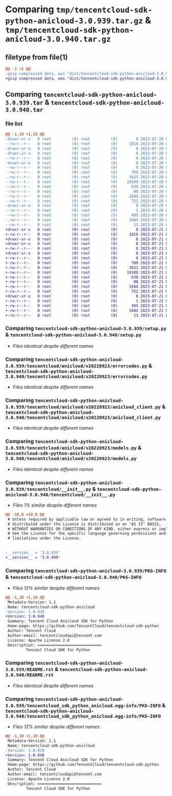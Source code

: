 # Comparing `tmp/tencentcloud-sdk-python-anicloud-3.0.939.tar.gz` & `tmp/tencentcloud-sdk-python-anicloud-3.0.940.tar.gz`

## filetype from file(1)

```diff
@@ -1 +1 @@
-gzip compressed data, was "dist/tencentcloud-sdk-python-anicloud-3.0.939.tar", last modified: Thu Jul 20 00:16:54 2023, max compression
+gzip compressed data, was "dist/tencentcloud-sdk-python-anicloud-3.0.940.tar", last modified: Fri Jul 21 00:21:41 2023, max compression
```

## Comparing `tencentcloud-sdk-python-anicloud-3.0.939.tar` & `tencentcloud-sdk-python-anicloud-3.0.940.tar`

### file list

```diff
@@ -1,19 +1,19 @@
-drwxr-xr-x   0 root         (0) root         (0)        0 2023-07-20 00:16:54.000000 tencentcloud-sdk-python-anicloud-3.0.939/
--rw-r--r--   0 root         (0) root         (0)     1016 2023-07-20 00:16:54.000000 tencentcloud-sdk-python-anicloud-3.0.939/setup.py
-drwxr-xr-x   0 root         (0) root         (0)        0 2023-07-20 00:16:54.000000 tencentcloud-sdk-python-anicloud-3.0.939/tencentcloud/
-drwxr-xr-x   0 root         (0) root         (0)        0 2023-07-20 00:16:54.000000 tencentcloud-sdk-python-anicloud-3.0.939/tencentcloud/anicloud/
--rw-r--r--   0 root         (0) root         (0)        0 2023-07-20 00:16:54.000000 tencentcloud-sdk-python-anicloud-3.0.939/tencentcloud/anicloud/__init__.py
-drwxr-xr-x   0 root         (0) root         (0)        0 2023-07-20 00:16:54.000000 tencentcloud-sdk-python-anicloud-3.0.939/tencentcloud/anicloud/v20220923/
--rw-r--r--   0 root         (0) root         (0)        0 2023-07-20 00:16:54.000000 tencentcloud-sdk-python-anicloud-3.0.939/tencentcloud/anicloud/v20220923/__init__.py
--rw-r--r--   0 root         (0) root         (0)      709 2023-07-20 00:16:54.000000 tencentcloud-sdk-python-anicloud-3.0.939/tencentcloud/anicloud/v20220923/errorcodes.py
--rw-r--r--   0 root         (0) root         (0)     3623 2023-07-20 00:16:54.000000 tencentcloud-sdk-python-anicloud-3.0.939/tencentcloud/anicloud/v20220923/anicloud_client.py
--rw-r--r--   0 root         (0) root         (0)    19109 2023-07-20 00:16:54.000000 tencentcloud-sdk-python-anicloud-3.0.939/tencentcloud/anicloud/v20220923/models.py
--rw-r--r--   0 root         (0) root         (0)      630 2023-07-20 00:16:54.000000 tencentcloud-sdk-python-anicloud-3.0.939/tencentcloud/__init__.py
--rw-r--r--   0 root         (0) root         (0)       88 2023-07-20 00:16:54.000000 tencentcloud-sdk-python-anicloud-3.0.939/setup.cfg
--rw-r--r--   0 root         (0) root         (0)     1684 2023-07-20 00:16:54.000000 tencentcloud-sdk-python-anicloud-3.0.939/PKG-INFO
--rw-r--r--   0 root         (0) root         (0)      752 2023-07-20 00:16:54.000000 tencentcloud-sdk-python-anicloud-3.0.939/README.rst
-drwxr-xr-x   0 root         (0) root         (0)        0 2023-07-20 00:16:54.000000 tencentcloud-sdk-python-anicloud-3.0.939/tencentcloud_sdk_python_anicloud.egg-info/
--rw-r--r--   0 root         (0) root         (0)        1 2023-07-20 00:16:54.000000 tencentcloud-sdk-python-anicloud-3.0.939/tencentcloud_sdk_python_anicloud.egg-info/dependency_links.txt
--rw-r--r--   0 root         (0) root         (0)      495 2023-07-20 00:16:54.000000 tencentcloud-sdk-python-anicloud-3.0.939/tencentcloud_sdk_python_anicloud.egg-info/SOURCES.txt
--rw-r--r--   0 root         (0) root         (0)     1684 2023-07-20 00:16:54.000000 tencentcloud-sdk-python-anicloud-3.0.939/tencentcloud_sdk_python_anicloud.egg-info/PKG-INFO
--rw-r--r--   0 root         (0) root         (0)       13 2023-07-20 00:16:54.000000 tencentcloud-sdk-python-anicloud-3.0.939/tencentcloud_sdk_python_anicloud.egg-info/top_level.txt
+drwxr-xr-x   0 root         (0) root         (0)        0 2023-07-21 00:21:41.000000 tencentcloud-sdk-python-anicloud-3.0.940/
+-rw-r--r--   0 root         (0) root         (0)     1016 2023-07-21 00:21:41.000000 tencentcloud-sdk-python-anicloud-3.0.940/setup.py
+drwxr-xr-x   0 root         (0) root         (0)        0 2023-07-21 00:21:41.000000 tencentcloud-sdk-python-anicloud-3.0.940/tencentcloud/
+drwxr-xr-x   0 root         (0) root         (0)        0 2023-07-21 00:21:41.000000 tencentcloud-sdk-python-anicloud-3.0.940/tencentcloud/anicloud/
+-rw-r--r--   0 root         (0) root         (0)        0 2023-07-21 00:21:41.000000 tencentcloud-sdk-python-anicloud-3.0.940/tencentcloud/anicloud/__init__.py
+drwxr-xr-x   0 root         (0) root         (0)        0 2023-07-21 00:21:41.000000 tencentcloud-sdk-python-anicloud-3.0.940/tencentcloud/anicloud/v20220923/
+-rw-r--r--   0 root         (0) root         (0)        0 2023-07-21 00:21:41.000000 tencentcloud-sdk-python-anicloud-3.0.940/tencentcloud/anicloud/v20220923/__init__.py
+-rw-r--r--   0 root         (0) root         (0)      709 2023-07-21 00:21:41.000000 tencentcloud-sdk-python-anicloud-3.0.940/tencentcloud/anicloud/v20220923/errorcodes.py
+-rw-r--r--   0 root         (0) root         (0)     3623 2023-07-21 00:21:41.000000 tencentcloud-sdk-python-anicloud-3.0.940/tencentcloud/anicloud/v20220923/anicloud_client.py
+-rw-r--r--   0 root         (0) root         (0)    19109 2023-07-21 00:21:41.000000 tencentcloud-sdk-python-anicloud-3.0.940/tencentcloud/anicloud/v20220923/models.py
+-rw-r--r--   0 root         (0) root         (0)      630 2023-07-21 00:21:41.000000 tencentcloud-sdk-python-anicloud-3.0.940/tencentcloud/__init__.py
+-rw-r--r--   0 root         (0) root         (0)       88 2023-07-21 00:21:41.000000 tencentcloud-sdk-python-anicloud-3.0.940/setup.cfg
+-rw-r--r--   0 root         (0) root         (0)     1684 2023-07-21 00:21:41.000000 tencentcloud-sdk-python-anicloud-3.0.940/PKG-INFO
+-rw-r--r--   0 root         (0) root         (0)      752 2023-07-21 00:21:41.000000 tencentcloud-sdk-python-anicloud-3.0.940/README.rst
+drwxr-xr-x   0 root         (0) root         (0)        0 2023-07-21 00:21:41.000000 tencentcloud-sdk-python-anicloud-3.0.940/tencentcloud_sdk_python_anicloud.egg-info/
+-rw-r--r--   0 root         (0) root         (0)        1 2023-07-21 00:21:41.000000 tencentcloud-sdk-python-anicloud-3.0.940/tencentcloud_sdk_python_anicloud.egg-info/dependency_links.txt
+-rw-r--r--   0 root         (0) root         (0)      495 2023-07-21 00:21:41.000000 tencentcloud-sdk-python-anicloud-3.0.940/tencentcloud_sdk_python_anicloud.egg-info/SOURCES.txt
+-rw-r--r--   0 root         (0) root         (0)     1684 2023-07-21 00:21:41.000000 tencentcloud-sdk-python-anicloud-3.0.940/tencentcloud_sdk_python_anicloud.egg-info/PKG-INFO
+-rw-r--r--   0 root         (0) root         (0)       13 2023-07-21 00:21:41.000000 tencentcloud-sdk-python-anicloud-3.0.940/tencentcloud_sdk_python_anicloud.egg-info/top_level.txt
```

### Comparing `tencentcloud-sdk-python-anicloud-3.0.939/setup.py` & `tencentcloud-sdk-python-anicloud-3.0.940/setup.py`

 * *Files identical despite different names*

### Comparing `tencentcloud-sdk-python-anicloud-3.0.939/tencentcloud/anicloud/v20220923/errorcodes.py` & `tencentcloud-sdk-python-anicloud-3.0.940/tencentcloud/anicloud/v20220923/errorcodes.py`

 * *Files identical despite different names*

### Comparing `tencentcloud-sdk-python-anicloud-3.0.939/tencentcloud/anicloud/v20220923/anicloud_client.py` & `tencentcloud-sdk-python-anicloud-3.0.940/tencentcloud/anicloud/v20220923/anicloud_client.py`

 * *Files identical despite different names*

### Comparing `tencentcloud-sdk-python-anicloud-3.0.939/tencentcloud/anicloud/v20220923/models.py` & `tencentcloud-sdk-python-anicloud-3.0.940/tencentcloud/anicloud/v20220923/models.py`

 * *Files identical despite different names*

### Comparing `tencentcloud-sdk-python-anicloud-3.0.939/tencentcloud/__init__.py` & `tencentcloud-sdk-python-anicloud-3.0.940/tencentcloud/__init__.py`

 * *Files 1% similar despite different names*

```diff
@@ -10,8 +10,8 @@
 # Unless required by applicable law or agreed to in writing, software
 # distributed under the License is distributed on an "AS IS" BASIS,
 # WITHOUT WARRANTIES OR CONDITIONS OF ANY KIND, either express or implied.
 # See the License for the specific language governing permissions and
 # limitations under the License.
 
 
-__version__ = '3.0.939'
+__version__ = '3.0.940'
```

### Comparing `tencentcloud-sdk-python-anicloud-3.0.939/PKG-INFO` & `tencentcloud-sdk-python-anicloud-3.0.940/PKG-INFO`

 * *Files 12% similar despite different names*

```diff
@@ -1,10 +1,10 @@
 Metadata-Version: 1.1
 Name: tencentcloud-sdk-python-anicloud
-Version: 3.0.939
+Version: 3.0.940
 Summary: Tencent Cloud Anicloud SDK for Python
 Home-page: https://github.com/TencentCloud/tencentcloud-sdk-python
 Author: Tencent Cloud
 Author-email: tencentcloudapi@tencent.com
 License: Apache License 2.0
 Description: ============================
         Tencent Cloud SDK for Python
```

### Comparing `tencentcloud-sdk-python-anicloud-3.0.939/README.rst` & `tencentcloud-sdk-python-anicloud-3.0.940/README.rst`

 * *Files identical despite different names*

### Comparing `tencentcloud-sdk-python-anicloud-3.0.939/tencentcloud_sdk_python_anicloud.egg-info/PKG-INFO` & `tencentcloud-sdk-python-anicloud-3.0.940/tencentcloud_sdk_python_anicloud.egg-info/PKG-INFO`

 * *Files 12% similar despite different names*

```diff
@@ -1,10 +1,10 @@
 Metadata-Version: 1.1
 Name: tencentcloud-sdk-python-anicloud
-Version: 3.0.939
+Version: 3.0.940
 Summary: Tencent Cloud Anicloud SDK for Python
 Home-page: https://github.com/TencentCloud/tencentcloud-sdk-python
 Author: Tencent Cloud
 Author-email: tencentcloudapi@tencent.com
 License: Apache License 2.0
 Description: ============================
         Tencent Cloud SDK for Python
```

